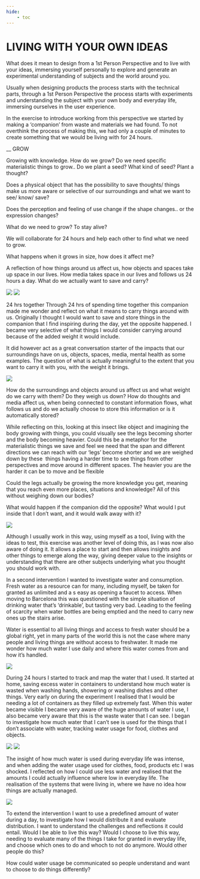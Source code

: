 ```yaml
---
hide:
    - toc
---
```


# **LIVING WITH YOUR OWN IDEAS**

What does it mean to design from a 1st Person Perspective and to live with your ideas, immersing yourself personally to explore and generate an experimental understanding of subjects and the world around you. 

Usually when designing products the process starts with the technical parts, through a 1st Person Perspective the process starts with experiments and understanding the subject with your own body and everyday life, immersing ourselves in the user experience. 

In the exercise to introduce working from this perspective we started by making a ‘companion’ from waste and materials we had found. To not overthink the process of making this, we had only a couple of minutes to create something that we would be living with for 24 hours. 

__ GROW 

Growing with knowledge. How do we grow? Do we need specífic materialistic things to grow.. Do we plant a seed? What kind of seed? Plant a thought?

Does a physical object that has the possibility to save thoughts/ things make us more aware or selective of our surroundings and what we want to see/ know/ save? 

Does the perception and feeling of use change if the shape changes.. or the expression changes? 

What do we need to grow? To stay alive?

We will collaborate for 24 hours and help each other to find what we need to grow.

What happens when it grows in size, how does it affect me? 

A reflection of how things around us affect us, how objects and spaces take up space in our lives. How media takes space in our lives and follows us 24 hours a day. What do we actually want to save and carry?

![](../images/LivingwithIdeas/Lwoi1.jpg)
![](../images/LivingwithIdeas/Lwoi2.jpg)

24 hrs together
Through 24 hrs of spending time together this companion made me wonder and reflect on what it means to carry things around with us. Originally I thought I would want to save and store things in the companion that I find inspiring during the day, yet the opposite happened. I became very selective of what things I would consider carrying around because of the added weight it would include.  

It did however act as a great conversation starter of the impacts that our surroundings have on us, objects, spaces, media, mental health as some examples. The question of what is actually meaningful to the extent that you want to carry it with you, with the weight it brings. 

![](../images/LivingwithIdeas/Lwoisketch.jpg)

How do the surroundings and objects around us affect us and what weight do we carry with them? Do they weigh us down? How do thoughts and media affect us, when being connected to constant information flows, what follows us and do we actually choose to store this information or is it automatically stored? 

While reflecting on this, looking at this insect like object and imagining the body growing with things, you could visually see the legs becoming shorter and the body becoming heavier. Could this be a metaphor for the materialistic things we save and feel we need that the span and different directions we can reach with our ‘legs’ become shorter and we are weighed down by these 
things having a harder time to see things from other perspectives and move around in different spaces. The heavier you are the harder it can be to move and be flexible

Could the legs actually be growing the more knowledge you get, meaning that you reach even more places, situations and knowledge? All of this without weighing down our bodies? 

What would happen if the companion did the opposite? What would I put inside that I don’t want, and it would walk away with it?

![](../images/LivingwithIdeas/Lwoi3.jpg)

Although I usually work in this way, using myself as a tool, living with the ideas to test, this exercise was another level of doing this, as I was now also aware of doing it. It allows a place to start and then allows insights and other things to emerge along the way, giving deeper value to the insights or understanding that there are other subjects underlying what you thought you should work with. 

In a second intervention I wanted to investigate water and consumption. Fresh water as a resource can for many, including myself, be taken for granted as unlimited and a s easy as opening a faucet to access. When moving to Barcelona this was questioned with the simple situation of drinking water that’s ‘drinkable’, but tasting very bad. Leading to the feeling of scarcity when water bottles are being emptied and the need to carry new ones up the stairs arise. 

Water is essential to all living things and access to fresh water should be a global right, yet in many parts of the world this is not the case where many people and living things are without access to freshwater. It made me wonder how much water I use daily and where this water comes from and how it’s handled. 

![](../images/LivingwithIdeas/film1.png)

During 24 hours I started to track and map the water that I used. It started at home, saving excess water in containers to understand how much water is wasted when washing hands, showering or washing dishes and other things. Very early on during the experiment I realised that I would be needing a lot of containers as they filled up extremely fast. When this water became visible I became very aware of the huge amounts of water I use, I also became very aware that this is the waste water that I can see. I began to investigate how much water that I can’t see is used for the things that I don’t associate with water, tracking water usage for food, clothes and objects. 

![](../images/LivingwithIdeas/film3.png)
![](../images/LivingwithIdeas/film4.png)

The insight of how much water is used during everyday life was intense, and when adding the water usage used for clothes, food, products etc I was shocked. I reflected on how I could use less water and realised that the amounts I could actually influence where low in everyday life. The realisation of the systems that were living in, where we have no idea how things are actually managed. 

![](../images/LivingwithIdeas/film5.png)

To extend the intervention I want to use a predefined amount of water during a day, to investigate how I would distribute it and evaluate distribution. I want to understand the challenges and reflections it could entail. Would I be able to live this way? Would I choose to live this way, needing to evaluate many of the things I take for granted in everyday life, and choose which ones to do and whoch to not do anymore. Would other people do this? 

How could water usage be communicated so people understand and want to choose to do things differently? 

